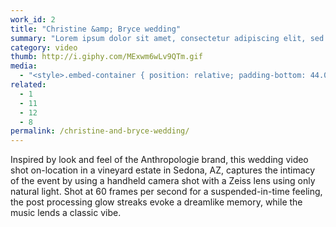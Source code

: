 ```yaml
---
work_id: 2
title: "Christine &amp; Bryce wedding"
summary: "Lorem ipsum dolor sit amet, consectetur adipiscing elit, sed do eiusmod tempor incididunt ut labore et dolore magna aliqua. Ut enim ad minim veniam, quis nostrud exercitation"
category: video
thumb: http://i.giphy.com/MExwm6wLv9QTm.gif
media:
  - "<style>.embed-container { position: relative; padding-bottom: 44.00%; height: 0; overflow: hidden; max-width: 100%; } .embed-container iframe, .embed-container object, .embed-container embed { position: absolute; top: 0; left: 0; width: 100%; height: 100%; }</style><div class='embed-container'><iframe src='https://player.vimeo.com/video/143211698' frameborder='0' webkitAllowFullScreen mozallowfullscreen allowFullScreen></iframe></div>"
related:
  - 1
  - 11
  - 12
  - 8
permalink: /christine-and-bryce-wedding/
---
```

Inspired by look and feel of the Anthropologie brand, this wedding video shot on-location in a vineyard estate in Sedona, AZ, captures the intimacy of the event by using a handheld camera shot with a Zeiss lens using only natural light. Shot at 60 frames per second for a suspended-in-time feeling, the post processing glow streaks evoke a dreamlike memory, while the music lends a classic vibe.
